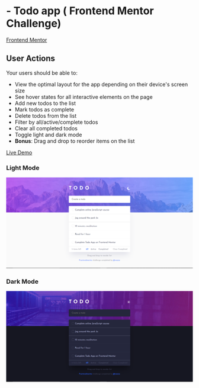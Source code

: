 # - Todo app ( Frontend Mentor Challenge)

[Frontend Mentor](https://www.frontendmentor.io)

## User Actions

Your users should be able to:

- View the optimal layout for the app depending on their device's screen size
- See hover states for all interactive elements on the page
- Add new todos to the list
- Mark todos as complete
- Delete todos from the list
- Filter by all/active/complete todos
- Clear all completed todos
- Toggle light and dark mode
- **Bonus**: Drag and drop to reorder items on the list

[Live Demo](https://reverent-roentgen-7721f6.netlify.app/)

### Light Mode

![todo light mode](/mdimages/todo1.PNG)

### Dark Mode

![todo light mode](/mdimages/todo2.PNG)
